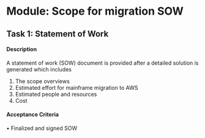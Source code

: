 
# Module: Scope for migration SOW
## Task 1: Statement of Work
#### Description
A statement of work (SOW) document is provided after a detailed solution is generated which includes 

1) The scope overviews
2) Estimated effort for mainframe migration to AWS
3) Estimated people and resources 
4) Cost


#### Acceptance Criteria
• Finalized and signed SOW